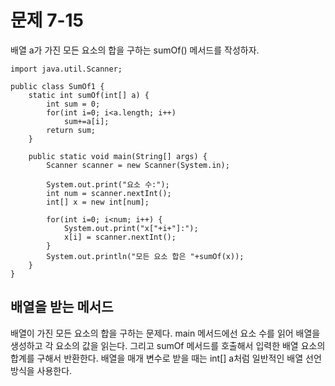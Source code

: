 # 문제 7-15
배열 a가 가진 모든 요소의 합을 구하는 sumOf() 메서드를 작성하자.

```
import java.util.Scanner;

public class SumOf1 {
	static int sumOf(int[] a) {
		int sum = 0;
		for(int i=0; i<a.length; i++)
			sum+=a[i];
		return sum;
	}
	
	public static void main(String[] args) {
		Scanner scanner = new Scanner(System.in);
		
		System.out.print("요소 수:");
		int num = scanner.nextInt();
		int[] x = new int[num];
		
		for(int i=0; i<num; i++) {
			System.out.print("x["+i+"]:");
			x[i] = scanner.nextInt();
		}
		System.out.println("모든 요소 합은 "+sumOf(x));
	}
}
```

## 배열을 받는 메서드
배열이 가진 모든 요소의 합을 구하는 문제다. main 메서드에선 요소 수를 읽어 배열을 생성하고 각 요소의 값을 읽는다. 그리고 sumOf 메서드를 호출해서 입력한 배열 요소의 합계를 구해서 반환한다. 배열을 매개 변수로 받을 때는 int[] a처럼 일반적인 배열 선언 방식을 사용한다.